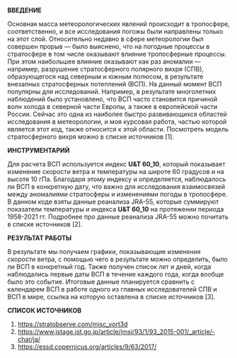 **ВВЕДЕНИЕ**

Основная масса метеорологических явлений происходит в тропосфере, соответственно, и все исследования погожы были направлены только на этот слой. Относительно недавно в сфере метеорологии был совершен прорыв — было выяснено, что на погодные процессы в стратосфере в том числе оказывают влияние тропосферные процессы. При этом наибольшее влияние оказывают как раз аномалии — например, разрушение стратосферного полярного вихря (СПВ), образующегося над северным и южным полюсом, в результате внезапных стратосферных потеплений (ВСП). 
На данный момент ВСП популярны для исследований. Например, в результате многолетних наблюдений было установлено, что  ВСП часто становится причиной волн холода в северной части Европы, а также в европейской части России. Сейчас это одна из наиболее быстро развивающихся областей исследования в метеорологии, и моя курсовая работа, частью которой является этот код, также относится к этой области. Посмотреть модель стратосферного вихря можно в списке источников [1].

**ИНСТРУМЕНТАРИЙ**

Для расчета ВСП используется индекс **U&T 60_10**, который показывает изменение скорости ветра и температуры на широте 60 градусов и на высоте 10 гПа. Благодаря этому индексу и определяется, наблюдалось ли ВСП в конкретную дату, что важно для исследования взаимосвязей между аномалиями стратосферы и изменениями погоды в тропосфере. В данном коде взяты данные реанализа JRA-55, которые суммируют показатели температуры и индекса **U&T 60_10** на протяжении периода 1958-2021 гг. Подробнее про данные реанализа JRA-55 можно почитать в списке источников [2].

**РЕЗУЛЬТАТ РАБОТЫ**

В результате мы получаем графики, показывающие изменения скорости ветра, с помощью чего в результате можно определить, было ли ВСП в конкретный год. Также получен список лет и дней, когда наблюдались первые даты ВСП в течение каждого года, когда вообще было это событие. Итоговые данные планируется сравнить с календарем ВСП в работе одного из главных исследователей СПВ и ВСП в мире, ссылка на которую оставлена в списке источников [3].

**СПИСОК ИСТОЧНИКОВ**

1. https://stratobserve.com/misc_vort3d
2. https://www.jstage.jst.go.jp/article/jmsj/93/1/93_2015-001/_article/-char/ja/
3. https://essd.copernicus.org/articles/9/63/2017/

